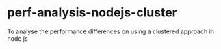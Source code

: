 # perf-analysis-nodejs-cluster
To analyse the performance differences on using a clustered approach in node js
